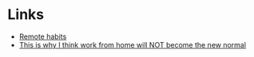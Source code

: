 # Links

- [Remote habits](https://remotehabits.com/)
- [This is why I think work from home will NOT become the new normal](https://www.reddit.com/r/PersonalFinanceCanada/comments/gm6cm4/i_manage_a_software_development_division_at_a/?utm_source=share&utm_medium=ios_app&utm_name=iossmf)